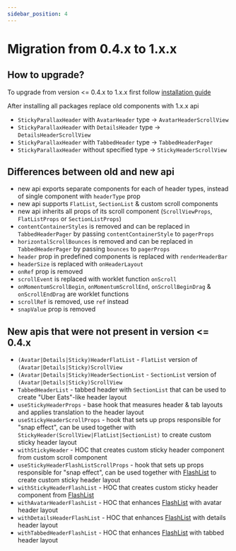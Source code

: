 ```yaml
---
sidebar_position: 4
---
```


# Migration from 0.4.x to 1.x.x

## How to upgrade?

To upgrade from version <= 0.4.x to 1.x.x first follow [installation guide](installation.md)

After installing all packages replace old components with 1.x.x api

- `StickyParallaxHeader` with `AvatarHeader` type -> `AvatarHeaderScrollView`
- `StickyParallaxHeader` with `DetailsHeader` type -> `DetailsHeaderScrollView`
- `StickyParallaxHeader` with `TabbedHeader` type -> `TabbedHeaderPager`
- `StickyParallaxHeader` without specified type -> `StickyHeaderScrollView`

## Differences between old and new api

- new api exports separate components for each of header types, instead of single component with `headerType` prop
- new api supports `FlatList`, `SectionList` & custom scroll components
- new api inherits all props of its scroll component (`ScrollViewProps`, `FlatListProps` or `SectionListProps`)
- `contentContainerStyles` is removed and can be replaced in `TabbedHeaderPager` by passing `contentContainerStyle` to `pagerProps`
- `horizontalScrollBounces` is removed and can be replaced in `TabbedHeaderPager` by passing `bounces` to `pagerProps`
- `header` prop in predefined components is replaced with `renderHeaderBar`
- `headerSize` is replaced with `onHeaderLayout`
- `onRef` prop is removed
- `scrollEvent` is replaced with worklet function `onScroll`
- `onMomentumScrollBegin`, `onMomentumScrollEnd`, `onScrollBeginDrag` & `onScrollEndDrag` are worklet functions
- `scrollRef` is removed, use `ref` instead
- `snapValue` prop is removed

## New apis that were not present in version <= 0.4.x

- `(Avatar|Details|Sticky)HeaderFlatList` - `FlatList` version of `(Avatar|Details|Sticky)ScrollView`
- `(Avatar|Details|Sticky)HeaderSectionList` - `SectionList` version of `(Avatar|Details|Sticky)ScrollView`
- `TabbedHeaderList` - tabbed header with `SectionList` that can be used to create "Uber Eats"-like header layout
- `useStickyHeaderProps` - base hook that measures header & tab layouts and applies translation to the header layout
- `useStickyHeaderScrollProps` - hook that sets up props responsible for "snap effect", can be used together with `StickyHeader(ScrollView|FlatList|SectionList)` to create custom sticky header layout
- `withStickyHeader` - HOC that creates custom sticky header component from custom scroll component
- `useStickyHeaderFlashListScrollProps` - hook that sets up props responsible for "snap effect", can be used together with [FlashList](https://shopify.github.io/flash-list/docs/) to create custom sticky header layout
- `withStickyHeaderFlashList` - HOC that creates custom sticky header component from [FlashList](https://shopify.github.io/flash-list/docs/)
- `withAvatarHeaderFlashList` - HOC that enhances [FlashList](https://shopify.github.io/flash-list/docs/) with avatar header layout
- `withDetailsHeaderFlashList` - HOC that enhances [FlashList](https://shopify.github.io/flash-list/docs/) with details header layout
- `withTabbedHeaderFlashList` - HOC that enhances [FlashList](https://shopify.github.io/flash-list/docs/) with tabbed header layout
